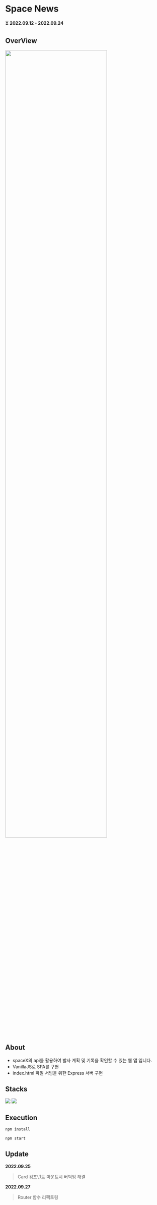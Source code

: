# Space News

⏳ **2022.09.12 - 2022.09.24**

## OverView
<img width='80%' src='https://user-images.githubusercontent.com/87258182/192129992-40c55f52-43b1-464d-b814-043307328601.gif'>

## About 
- spaceX의 api를 활용하여 발사 계획 및 기록을 확인할 수 있는 웹 앱 입니다.
- VanillaJS로 SPA를 구현
- index.html 파일 서빙을 위한 Express 서버 구현

## Stacks
<div>
  <img src="https://img.shields.io/badge/javascript-F7DF1E?style=for-the-badge&logo=javascript&logoColor=black">
  <img src="https://img.shields.io/badge/express-000000?style=for-the-badge&logo=express&logoColor=white">
</div>

## Execution
``` javascript
npm install

npm start
```
## Update 
**2022.09.25**  
> Card 컴포넌트 마운트시 버벅임 해결  

**2022.09.27**
> Router 함수 리팩토링
